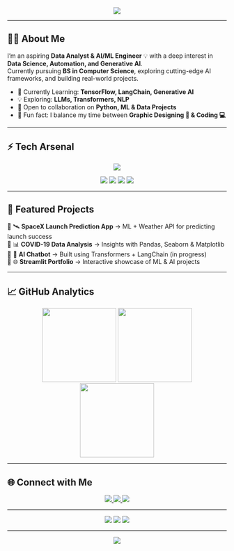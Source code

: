 <!-- HEADER -->
<div align="center">
  <img src="https://readme-typing-svg.herokuapp.com?size=28&duration=4000&color=36BCF7&center=true&vCenter=true&width=600&lines=👋+Hi,+I'm+Syed+Ahmed+Ali;🚀+Data+Analyst+%7C+Python+Developer;🤖+AI%2FML+Learner;✨+Passionate+Problem+Solver">
</div>

---

## 🧑‍💻 About Me  
I’m an aspiring **Data Analyst & AI/ML Engineer** 💡 with a deep interest in **Data Science, Automation, and Generative AI**.  
Currently pursuing **BS in Computer Science**, exploring cutting-edge AI frameworks, and building real-world projects.  

- 🌱 Currently Learning: **TensorFlow, LangChain, Generative AI**  
- 💡 Exploring: **LLMs, Transformers, NLP**  
- 🤝 Open to collaboration on **Python, ML & Data Projects**  
- 🎨 Fun fact: I balance my time between **Graphic Designing 🎨 & Coding 💻**  

---

## ⚡ Tech Arsenal  

<p align="center">
  <img src="https://skillicons.dev/icons?i=python,tensorflow,pytorch,git,github,vscode" />
</p>

<p align="center">
  <img src="https://img.shields.io/badge/Matplotlib-11557C?style=for-the-badge&logo=plotly&logoColor=white"/>
  <img src="https://img.shields.io/badge/Seaborn-76B900?style=for-the-badge&logoColor=white"/>
  <img src="https://img.shields.io/badge/Jupyter-F37626?style=for-the-badge&logo=jupyter&logoColor=white"/>
  <img src="https://img.shields.io/badge/Excel-217346?style=for-the-badge&logo=microsoft-excel&logoColor=white"/>
</p>

---

## 🚀 Featured Projects  

🔹 🛰️ **SpaceX Launch Prediction App** → ML + Weather API for predicting launch success  
🔹 📊 **COVID-19 Data Analysis** → Insights with Pandas, Seaborn & Matplotlib  
🔹 🤖 **AI Chatbot** → Built using Transformers + LangChain (in progress)  
🔹 🌐 **Streamlit Portfolio** → Interactive showcase of ML & AI projects  

---

## 📈 GitHub Analytics  

<div align="center">
  <img height="170" src="https://github-readme-stats.vercel.app/api?username=AleAhmed&show_icons=true&theme=react&hide_border=true&bg_color=0D1117&title_color=36BCF7&icon_color=F7F406" />
  <img height="170" src="https://github-readme-streak-stats.herokuapp.com/?user=AleAhmed&theme=react&hide_border=true&background=0D1117&ring=36BCF7&fire=F7F406&currStreakLabel=F7F406" />
</div>

<div align="center">
  <img height="170" src="https://github-readme-stats.vercel.app/api/top-langs/?username=AleAhmed&layout=compact&theme=react&hide_border=true&bg_color=0D1117&title_color=36BCF7" />
</div>

---

## 🌐 Connect with Me  

<p align="center">
  <a href="mailto:aleahmed21005@gmail.com">
    <img src="https://img.shields.io/badge/Gmail-D14836?style=for-the-badge&logo=gmail&logoColor=white"/>
  </a>
  <a href="https://www.linkedin.com/in/syed-ahmed-ali-/">
    <img src="https://img.shields.io/badge/LinkedIn-0A66C2?style=for-the-badge&logo=linkedin&logoColor=white"/>
  </a>
  <a href="https://github.com/AleAhmed">
    <img src="https://img.shields.io/badge/GitHub-181717?style=for-the-badge&logo=github&logoColor=white"/>
  </a>
</p>

---

<div align="center">
  <img src="https://komarev.com/ghpvc/?username=AleAhmed&label=Profile+Views&color=36BCF7&style=for-the-badge" />
  <img src="https://img.shields.io/github/followers/AleAhmed?label=Followers&style=for-the-badge&color=F7F406" />
  <img src="https://img.shields.io/github/stars/AleAhmed?label=Stars&style=for-the-badge&color=FF00FF" />
</div>

---

<div align="center">
  <img src="https://capsule-render.vercel.app/api?type=waving&height=100&color=gradient&section=footer&text=✨+Thanks+for+visiting!+✨&fontColor=fff&fontSize=22&animation=twinkling" />
</div>
